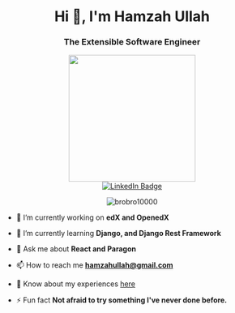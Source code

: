 <h1 align="center">Hi 👋, I'm Hamzah Ullah</h1>
<h3 align="center">The Extensible Software Engineer</h3>

<div id="header" align="center">
  <img src="https://media.giphy.com/media/qgQUggAC3Pfv687qPC/giphy.gif" width="250"/>
</div>
<div id="badges" align="center">
  <a href="https://www.linkedin.com/in/hamzahullah/">
    <img src="https://img.shields.io/badge/LinkedIn-blue?style=for-the-badge&logo=linkedin&logoColor=white" alt="LinkedIn Badge"/>
  </a>
</div>

<p align="center"> <img src="https://komarev.com/ghpvc/?username=brobro10000&label=Profile%20views&color=0e75b6&style=flat" alt="brobro10000" /> </p>

- 🔭 I’m currently working on **edX and OpenedX**

- 🌱 I’m currently learning **Django, and Django Rest Framework**

- 💬 Ask me about **React and Paragon**

- 📫 How to reach me **hamzahullah@gmail.com**

- 📄 Know about my experiences [here](https://www.dropbox.com/scl/fi/bml3kxysppinwtoq240dx/Resume_Hamzah_Ullah.pdf?rlkey=b2v95rvgd3b1a3p0i9ktymxol&st=emsz2g5v&dl=0)

- ⚡ Fun fact **Not afraid to try something I've never done before.**
